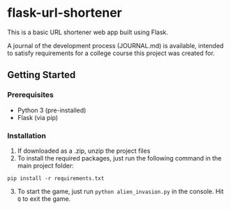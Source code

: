 # flask-url-shortener

This is a basic URL shortener web app built using Flask.

A journal of the development process (JOURNAL.md) is available, intended to satisfy requirements for a college course this project was created for.

## Getting Started
### Prerequisites
* Python 3 (pre-installed)
* Flask (via pip)

### Installation
1. If downloaded as a .zip, unzip the project files
2. To install the required packages, just run the following command in the main project folder:
```
pip install -r requirements.txt
```
3. To start the game, just run `python alien_invasion.py` in the console. Hit `Q` to exit the game.